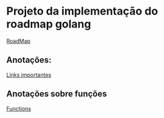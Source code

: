 # Projeto da implementação do roadmap golang

[RoadMap](https://roadmap.sh/golang)

## Anotações:
[Links importantes](links.md)

## Anotações sobre funções
[Functions](src/ayrtonguttier.com.br/roadmap/functions/functions.md)